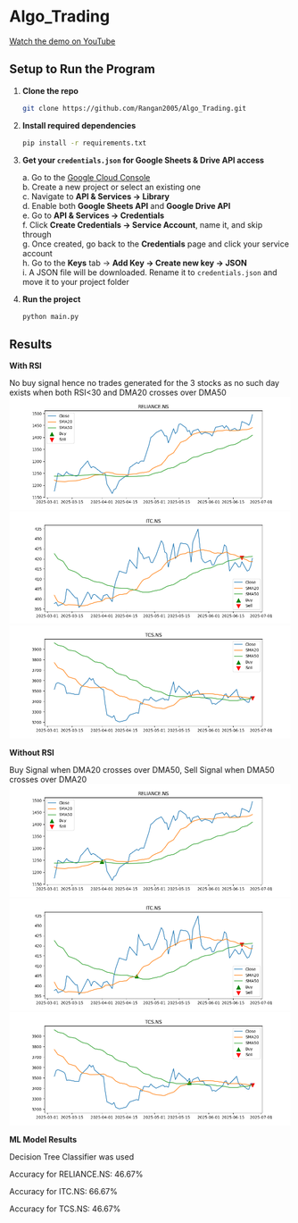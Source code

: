 # Algo_Trading

[Watch the demo on YouTube](https://youtu.be/9dhIE1xp8IU)

## Setup to Run the Program

1. **Clone the repo**  
   ```bash
   git clone https://github.com/Rangan2005/Algo_Trading.git
   ```

2. **Install required dependencies**  
   ```bash
   pip install -r requirements.txt
   ```

3. **Get your `credentials.json` for Google Sheets & Drive API access**

   a. Go to the [Google Cloud Console](https://console.cloud.google.com/)  
   b. Create a new project or select an existing one  
   c. Navigate to **API & Services → Library**  
   d. Enable both **Google Sheets API** and **Google Drive API**  
   e. Go to **API & Services → Credentials**  
   f. Click **Create Credentials → Service Account**, name it, and skip through  
   g. Once created, go back to the **Credentials** page and click your service account  
   h. Go to the **Keys** tab → **Add Key → Create new key → JSON**  
   i. A JSON file will be downloaded. Rename it to `credentials.json` and move it to your project folder  

4. **Run the project**  
   ```bash
   python main.py
   ```

## Results

**With RSI**

No buy signal hence no trades generated for the 3 stocks as no such day exists when both RSI<30 and DMA20 crosses over DMA50
![Reliance](results_with_RSI/Reliance.png "Reliance")
![ITC](results_with_RSI/ITC.png "ITC")
![TCS](results_with_RSI/TCS.png "TCS")

**Without RSI**

Buy Signal when DMA20 crosses over DMA50, Sell Signal when DMA50 crosses over DMA20
![Reliance](results_without_RSI/Reliance.png "Reliance")
![ITC](results_without_RSI/ITC.png "ITC")
![TCS](results_without_RSI/TCS.png "TCS")

**ML Model Results**

Decision Tree Classifier was used

Accuracy for RELIANCE.NS: 46.67%

Accuracy for ITC.NS: 66.67%

Accuracy for TCS.NS: 46.67%
